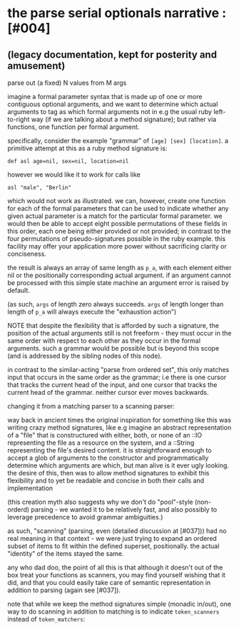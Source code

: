 # the parse serial optionals narrative :[#004]

## (legacy documentation, kept for posterity and amusement)

parse out (a fixed) N values from M args

imagine a formal parameter syntax that is made up of one or more
contiguous optional arguments, and we want to determine which actual
arguments to tag as which formal arguments not in e.g the usual ruby
left-to-right way (if we are talking about a method signature); but
rather via functions, one function per formal argument.

specifically, consider the example "grammar" of `[age] [sex] [location]`.
a primitive attempt at this as a ruby method signature is:

    def asl age=nil, sex=nil, location=nil

however we would like it to work for calls like

    asl "male", "Berlin"

which would not work as illustrated. we can, however, create one
function for each of the formal parameters that can be used to indicate
whether any given actual parameter is a match for the particular
formal parameter. we would then be able to accept eight possible
permutations of these fields in this order, each one being either
provided or not provided; in contrast to the four permutations of
pseudo-signatures possible in the ruby example. this facility may
offer your application more power without sacrificing clarity or
conciseness.

the result is always an array of same length as `p_a`, with each element
either nil or the positionally corresponding actual argument. if an
argument cannot be processed with this simple state machine an argument
error is raised by default.

(as such, `args` of length zero always succeeds. `args` of length longer
than length of `p_a` will always execute the "exhaustion action")

NOTE that despite the flexibility that is afforded by such a signature,
the position of the actual arguments still is not freeform - they must
occur in the same order with respect to each other as they occur in the
formal arguments. such a grammar would be possible but is beyond this
scope (and is addressed by the sibling nodes of this node).

in contrast to the similar-acting "parse from ordered set", this only
matches input that occurs in the same order as the grammar; i.e there
is one cursor that tracks the current head of the input, and one cursor
that tracks the current head of the grammar. neither cursor ever moves
backwards.

changing it from a matching parser to a scanning parser:

way back in ancient times the original inspiration for something like
this was writing crazy method signatures, like e.g imagine an abstract
representation of a "file" that is constructured with either, both, or
none of an ::IO representing the file as a resource on the system, and
a ::String representing the file's desired content. it is
straightforward enough to accept a glob of arguments to the constructor
and programmatically determine which arguments are which, but man alive
is it ever ugly looking. the desire of this, then was to allow method
signatures to exhibit this flexibility and to yet be readable and
concise in both their calls and implementation

(this creation myth also suggests why we don't do "pool"-style (non-
orderd) parsing - we wanted it to be relatively fast, and also possibly
to leverage precedence to avoid grammar ambiguities.)

as such, "scanning" (parsing, even (detailed discussion at [#037])) had
no real meaning in that context - we were just trying to expand an
ordered subset of items to fit within the defined superset, positionally.
the actual "identity" of the items stayed the same.

any who dad doo, the point of all this is that although it doesn't
out of the box treat your functions as scanners, you may find yourself
wishing that it did, and that you could easily take care of semantic
representation in addition to parsing (again see [#037]).

note that while we keep the method signatures simple (monadic in/out),
one way to do scanning in addition to matching is to
indicate `token_scanners` instead of `token_matchers`:
